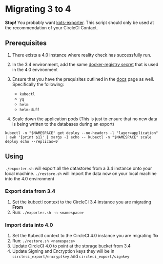# Migrating 3 to 4
**Stop!** You probably want [kots-exporter](../kots-exporter/).  This script should only be used at the recommendation of your CircleCI Contact.

## Prerequisites
1. There exists a 4.0 instance where reality check has successfully run.

2. In the 3.4 environment, add the same [docker-registry secret](https://circleci.com/docs/server/installation/phase-2-core-services/#pull-images) that is used in the 4.0 environment

3. Ensure that you have the prequisites outlined in the [docs](https://circleci.com/docs/server/installation/migrate-from-server-3-to-server-4/#prerequisites) page as well. Specifically the following:
   - `kubectl`
   - `yq`
   - `helm`
   - `helm-diff`
  
 4. Scale down the application pods (This is just to ensure that no new data is being written to the databases during an export)
```
kubectl -n "$NAMESPACE" get deploy --no-headers -l "layer=application" | awk '{print $1}' | xargs -I echo -- kubectl -n "$NAMESPACE" scale deploy echo --replicas=0
```

## Using
`./exporter.sh` will export all the datastores from a 3.4 instance onto your local machine.  `./restore.sh` will import the data now on your local machine into the 4.0 environment

### Export data from 3.4
1.  Set the kubectl context to the CircleCI 3.4 instance you are migrating **From**
2.  Run: `./exporter.sh -n <namespace>`

### Import data into 4.0
1.  Set the Kubectl context to the CircleCI 4.0 instance you are migrating **To**
2.  Run: `./restore.sh <namespace>`
3.  Update CircleCI 4.0 to point at the storage bucket from 3.4
4.  Update Signing and Encryption keys they will be in `circleci_export/encryptkey` and `circleci_export/signkey`
